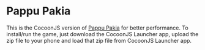 Pappu Pakia
===========

This is the CocoonJS version of [Pappu Pakia](https://github.com/mindd-it/pappu-pakia) for better performance. To install/run the game, just download the CocoonJS Launcher app, upload the zip file to your phone and load that zip file from CocoonJS Launcher app.